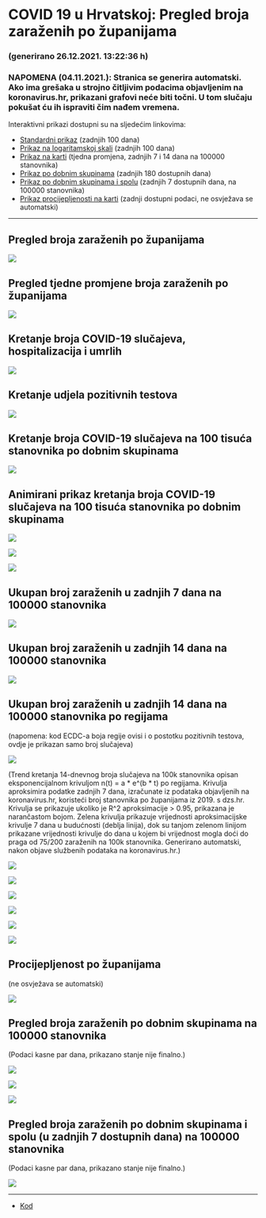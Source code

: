 # COVID 19 u Hrvatskoj: Pregled broja zaraženih po županijama

### (generirano 26.12.2021. 13:22:36 h)

### NAPOMENA (04.11.2021.): Stranica se generira automatski. Ako ima grešaka u strojno čitljivim podacima objavljenim na koronavirus.hr, prikazani grafovi neće biti točni. U tom slučaju pokušat ću ih ispraviti čim nađem vremena.

Interaktivni prikazi dostupni su na sljedećim linkovima:

- [Standardni prikaz](html/index.html) (zadnjih 100 dana)
- [Prikaz na logaritamskoj skali](html/index_log.html) (zadnjih 100 dana)
- [Prikaz na karti](html/index_map.html) (tjedna promjena, zadnjih 7 i 14 dana na 100000 stanovnika)
- [Prikaz po dobnim skupinama](html/index_per_age.html) (zadnjih 180 dostupnih dana)
- [Prikaz po dobnim skupinama i spolu](html/index_pyramid.html) (zadnjih 7 dostupnih dana, na 100000 stanovnika)
- [Prikaz procijepljenosti na karti](html/index_vaccination.html) (zadnji dostupni podaci, ne osvježava se automatski)

-----

## Pregled broja zaraženih po županijama

![](img/2021_12_25_line_plots.png)

## Pregled tjedne promjene broja zaraženih po županijama

![](img/2021_12_25_map.png)

## Kretanje broja COVID-19 slučajeva, hospitalizacija i umrlih

![](img/2021_12_25_cases_hospitalisations_deaths.png)

## Kretanje udjela pozitivnih testova

![](img/2021_12_25_percentage_positive_tests.png)

## Kretanje broja COVID-19 slučajeva na 100 tisuća stanovnika po dobnim skupinama

![](img/2021_12_25_cases_per_age_group_lines.png)

## Animirani prikaz kretanja broja COVID-19 slučajeva na 100 tisuća stanovnika po dobnim skupinama

![](img/2021_12_25anim_aug_1200.gif)

![](img/anim_cases_2021_12_25_vs_2020.gif)

![](img/2021_12_25all_counties_dots.png)

## Ukupan broj zaraženih u zadnjih 7 dana na 100000 stanovnika

![](img/2021_12_25_map_7_day_per_100k.png)

## Ukupan broj zaraženih u zadnjih 14 dana na 100000 stanovnika

![](img/2021_12_25_map_14_day_per_100k.png)

## Ukupan broj zaraženih u zadnjih 14 dana na 100000 stanovnika po regijama

(napomena: kod ECDC-a boja regije ovisi i o postotku pozitivnih testova, ovdje je prikazan samo broj slučajeva)

![](img/2021_12_25_map_14_day_per_100k_region.png)

(Trend kretanja 14-dnevnog broja slučajeva na 100k stanovnika opisan eksponencijalnom krivuljom n(t) = a * e^(b * t) po regijama. Krivulja aproksimira podatke zadnjih 7 dana, izračunate iz podataka objavljenih na koronavirus.hr, koristeći broj stanovnika po županijama iz 2019. s dzs.hr. Krivulja se prikazuje ukoliko je R^2 aproksimacije > 0.95, prikazana je narančastom bojom. Zelena krivulja prikazuje vrijednosti aproksimacijske krivulje 7 dana u budućnosti (deblja linija), dok su tanjom zelenom linijom prikazane vrijednosti krivulje do dana u kojem bi vrijednost mogla doći do praga od 75/200 zaraženih na 100k stanovnika. Generirano automatski, nakon objave službenih podataka na koronavirus.hr.)

![](img/2021_12_25_current_Jadranska_Hrvatska.png)

![](img/2021_12_25_current_Panonska_Hrvatska.png)

![](img/2021_12_25_current_Grad_Zagreb.png)

![](img/2021_12_25_current_Sjeverna_Hrvatska.png)

![](img/2021_12_25_current_Republika_Hrvatska.png)

![](img/2021_12_25_cases_hospitalisations_deaths_Republika_Hrvatska.png)

## Procijepljenost po županijama

(ne osvježava se automatski)

![](img/2021_12_25_vaccination.png)

## Pregled broja zaraženih po dobnim skupinama na 100000 stanovnika

(Podaci kasne par dana, prikazano stanje nije finalno.)

![](img/2021_12_25_per_age_group.png)

![](img/2021_12_25_per_age_group_all_0.png)

![](img/2021_12_25_per_age_group_all_1.png)

## Pregled broja zaraženih po dobnim skupinama i spolu (u zadnjih 7 dostupnih dana) na 100000 stanovnika

(Podaci kasne par dana, prikazano stanje nije finalno.)

![](img/2021_12_25_pyramid.png)

-----

- [Kod](https://github.com/ppalasek/covid_plots_croatia)

